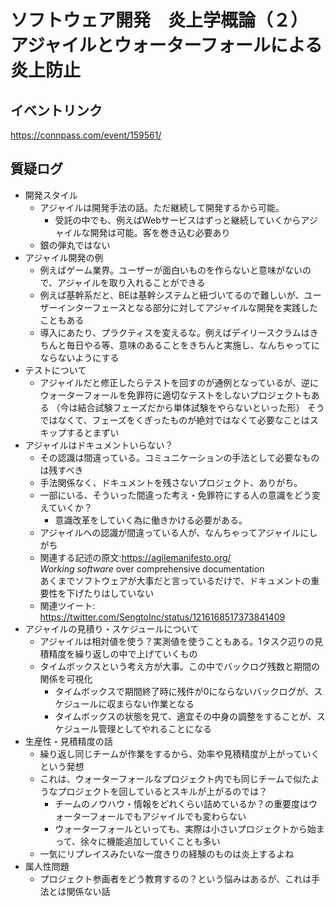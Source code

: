 # ソフトウェア開発　炎上学概論（２）アジャイルとウォーターフォールによる炎上防止

## イベントリンク
https://connpass.com/event/159561/

## 質疑ログ

- 開発スタイル
    - アジャイルは開発手法の話。ただ継続して開発するから可能。
        - 受託の中でも、例えばWebサービスはずっと継続していくからアジャイルな開発は可能。客を巻き込む必要あり
    - 銀の弾丸ではない
- アジャイル開発の例
    - 例えばゲーム業界。ユーザーが面白いものを作らないと意味がないので、アジャイルを取り入れることができる
    - 例えば基幹系だと、BEは基幹システムと紐づいてるので難しいが、ユーザーインターフェースとなる部分に対してアジャイルな開発を実践したこともある
    - 導入にあたり、プラクティスを変えるな。例えばデイリースクラムはきちんと毎日やる等、意味のあることをきちんと実施し、なんちゃってにならないようにする
- テストについて
    - アジャイルだと修正したらテストを回すのが通例となっているが、逆にウォーターフォールを免罪符に適切なテストをしないプロジェクトもある
    （今は結合試験フェーズだから単体試験をやらないといった形）
    そうではなくて、フェーズをくぎったものが絶対ではなくて必要なことはスキップするとまずい
- アジャイルはドキュメントいらない？
    - その認識は間違っている。コミュニケーションの手法として必要なものは残すべき
    - 手法関係なく、ドキュメントを残さないプロジェクト、ありがち。
    - 一部にいる、そういった間違った考え・免罪符にする人の意識をどう変えていくか？
        - 意識改革をしていく為に働きかける必要がある。
    - アジャイルへの認識が間違っている人が、なんちゃってアジャイルにしがち
    - 関連する記述の原文:https://agilemanifesto.org/  
      *Working software* over comprehensive documentation  
      あくまでソフトウェアが大事だと言っているだけで、ドキュメントの重要性を下げたりはしていない
    - 関連ツイート: https://twitter.com/SengtoInc/status/1216168517373841409
- アジャイルの見積り・スケジュールについて
    - アジャイルは相対値を使う？実測値を使うこともある。1タスク辺りの見積精度を繰り返しの中で上げていくもの
    - タイムボックスという考え方が大事。この中でバックログ残数と期間の関係を可視化
        - タイムボックスで期間終了時に残件が0にならないバックログが、スケジュールに収まらない作業となる
        - タイムボックスの状態を見て、適宜その中身の調整をすることが、スケジュール管理としてやれることになる
- 生産性・見積精度の話
    - 繰り返し同じチームが作業をするから、効率や見積精度が上がっていくという発想
    - これは、ウォーターフォールなプロジェクト内でも同じチームで似たようなプロジェクトを回しているとスキルが上がるのでは？
        - チームのノウハウ・情報をどれくらい詰めているか？の重要度はウォーターフォールでもアジャイルでも変わらない
        - ウォーターフォールといっても、実際は小さいプロジェクトから始まって、徐々に機能追加していくことも多い
    - 一気にリプレイスみたいな一度きりの経験のものは炎上するよね
- 属人性問題
    - プロジェクト参画者をどう教育するの？という悩みはあるが、これは手法とは関係ない話
